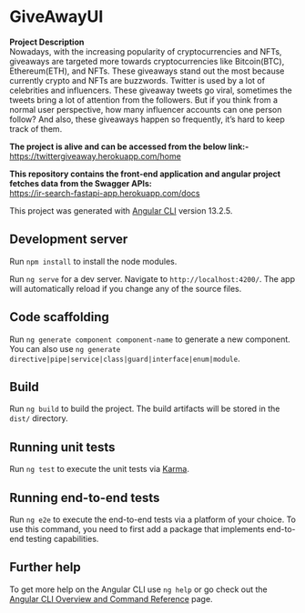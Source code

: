# GiveAwayUI
**Project Description**</br>
Nowadays, with the increasing popularity of cryptocurrencies and NFTs, giveaways are targeted more towards cryptocurrencies like Bitcoin(BTC), Ethereum(ETH), and NFTs. These giveaways stand out the most because currently crypto and NFTs are buzzwords. 
Twitter is used by a lot of celebrities and influencers. These giveaway tweets go viral, sometimes the tweets bring a lot of attention from the followers. But if you think from a normal user perspective, how many influencer accounts can one person follow? And also, these giveaways happen so frequently, it’s hard to keep track of them.

**The project is alive and can be accessed from the below link:-**</br>
https://twittergiveaway.herokuapp.com/home

**This repository contains the front-end application and angular project fetches data from the Swagger APIs:**</br>
https://ir-search-fastapi-app.herokuapp.com/docs

This project was generated with [Angular CLI](https://github.com/angular/angular-cli) version 13.2.5.

## Development server
Run `npm install` to install the node modules.

Run `ng serve` for a dev server. Navigate to `http://localhost:4200/`. The app will automatically reload if you change any of the source files.

## Code scaffolding

Run `ng generate component component-name` to generate a new component. You can also use `ng generate directive|pipe|service|class|guard|interface|enum|module`.

## Build

Run `ng build` to build the project. The build artifacts will be stored in the `dist/` directory.

## Running unit tests

Run `ng test` to execute the unit tests via [Karma](https://karma-runner.github.io).

## Running end-to-end tests

Run `ng e2e` to execute the end-to-end tests via a platform of your choice. To use this command, you need to first add a package that implements end-to-end testing capabilities.

## Further help

To get more help on the Angular CLI use `ng help` or go check out the [Angular CLI Overview and Command Reference](https://angular.io/cli) page.
